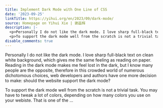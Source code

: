 ```yaml
---
title: Implement Dark Mode with One Line of CSS
date: '2023-09-25'
linkTitle: https://yihui.org/en/2023/09/dark-mode/
source: Homepage on Yihui Xie | 谢益辉
description: |-
  <p>Personally I do not like the dark mode. I love sharp full-black text on clean white background, which gives me the same feeling as reading on paper. Reading in the dark mode makes me feel lost in the dark, but I know many people are the opposite, therefore in this crowded world of numerous dichotomous choices, web developers and authors have one more decision to make: should the website support the dark mode?</p>
  <p>To support the dark mode well from the scratch is not a trivial task. You may have to tweak a lot of colors, depending on how many colors you use on your webiste. That is one of the  ...
disable_comments: true
---
```

<p>Personally I do not like the dark mode. I love sharp full-black text on clean white background, which gives me the same feeling as reading on paper. Reading in the dark mode makes me feel lost in the dark, but I know many people are the opposite, therefore in this crowded world of numerous dichotomous choices, web developers and authors have one more decision to make: should the website support the dark mode?</p>
<p>To support the dark mode well from the scratch is not a trivial task. You may have to tweak a lot of colors, depending on how many colors you use on your webiste. That is one of the  ...